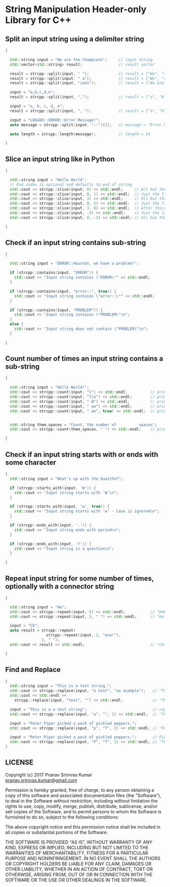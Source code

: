 # String Manipulation Header-only Library for C++

## Split an input string using a delimiter string

```cpp
{

  std::string input = "We are the champions";     // input string
  std::vector<std::string> result;                // result vector

  result = strcpp::split(input, " ");             // result = ["We", "are", "the", "champions"]
  result = strcpp::split(input, " a");            // result = ["We", "re the champions"]
  result = strcpp::split(input, "ions");          // result = ["We are the champ"]

  input = "a,b,c,d,e";
  result = strcpp::split(input, ",");             // result = ["a", "b", "c", "d", "e"]

  input = "a, b, c, d, e";
  result = strcpp::split(input, ", ");            // result = ["a", "b", "c", "d", "e"]

  input = "LOGGER::ERROR::Error Message!";
  auto message = strcpp::split(input, "::")[2];   // message = "Error Message!"

  auto length = strcpp::length(message);          // length = 14

}
```

## Slice an input string like in Python

```cpp
{

  std::string input = "Hello World";
  // End index is optional and defaults to end of string
  std::cout << strcpp::slice(input, 0) << std::endl;     // All but the first zero characters  - "Hello World"
  std::cout << strcpp::slice(input, 0, 1) << std::endl;  // Just the first character           - "H"
  std::cout << strcpp::slice(input, 3) << std::endl;     // All but the first three characters - "lo World"
  std::cout << strcpp::slice(input, 0, 5) << std::endl;  // Just the first five characters     - "Hello"
  std::cout << strcpp::slice(input, 3, 8) << std::endl;  // After third till eigth character   - "lo Wo"
  std::cout << strcpp::slice(input, -3) << std::endl;    // Just the last three characters     - "rld"
  std::cout << strcpp::slice(input, 0, -3) << std::endl; // All but the last three characters  - "Hello Wo"

}
```

## Check if an input string contains sub-string

```cpp
{

  std::string input = "ERROR::Houston, we have a problem!";

  if (strcpp::contains(input, "ERROR")) {                               // containment check - case sensitive
    std::cout << "Input string contains \"ERROR\"" << std::endl;        // check returns true and prints message
  }

  if (strcpp::contains(input, "error::", true)) {                       // containment check - ignore case
    std::cout << "Input string contains \"error::\"" << std::endl;      // check returns true and prints message
  }

  if (strcpp::contains(input, "PROBLEM")) {                             // containment check - ignore case
    std::cout << "Input string contains \"PROBLEM\"\n";
  }
  else {
    std::cout << "Input string does not contain \"PROBLEM\"\n";         // check returns false and prints message
  }

}
```

## Count number of times an input string contains a sub-string

```cpp
{

  std::string input = "Hello World!";
  std::cout << strcpp::count(input, "l") << std::endl;          // prints 3
  std::cout << strcpp::count(input, "llo") << std::endl;        // prints 1
  std::cout << strcpp::count(input, " W") << std::endl;         // prints 1
  std::cout << strcpp::count(input, " wo") << std::endl;        // prints 0
  std::cout << strcpp::count(input, " wo", true) << std::endl;  // prints 1 - ignores case


  std::string them_spaces = "Count, the number of          spaces";
  std::cout << strcpp::count(them_spaces, " ") << std::endl;    // prints 13

}
```

## Check if an input string starts with or ends with some character

```cpp
{
  std::string input = "What's up with the Quaithe?";

  if (strcpp::starts_with(input, 'W')) {
    std::cout << "Input string starts with 'W'\n";                     // check returns true and prints message
  }

  if (strcpp::starts_with(input, 'w', true)) {
    std::cout << "Input string starts with 'w' - Case is ignored\n";   // check returns true and prints message
  }

  if (strcpp::ends_with(input, '.')) {                                 // check returns false
    std::cout << "Input string ends with period\n";
  }

  if (strcpp::ends_with(input, '?')) {                                 // check returns true and prints message
    std::cout << "Input string is a question\n";
  }

}
```

## Repeat input string for some number of times, optionally with a connector string

```cpp
{

  std::string input = "Ha";
  std::cout << strcpp::repeat(input, 5) << std::endl;           // "HaHaHaHaHa"
  std::cout << strcpp::repeat(input, 5, " ") << std::endl;      // "Ha Ha Ha Ha Ha"

  input = "Ch";
  auto result = strcpp::repeat(
                  strcpp::repeat(input, 2, "ooo!"), 
                3, " ");
  std::cout << result << std::endl;                             // "Chooo!Chooo! Chooo!Chooo! Chooo!Chooo!"

}
```

## Find and Replace

```cpp
{
  std::string input = "This is a test string.";
  std::cout << strcpp::replace(input, "a test", "an example");   // "This is an example string."
  std::cout << std::endl <<
    strcpp::replace(input, "test", "") << std::endl;             // "This is a string"

  input = "This is a a test string";                             // replace the first occurrence of the letter 'a'
  std::cout << strcpp::replace(input, "a", "", 1) << std::endl;  // "This is a test string"

  input = "Peter Piper picked a peck of pickled peppers.";                            
  std::cout << strcpp::replace(input, "p", "T", 2) << std::endl; // "Peter PiTer Ticked a peck of pickled peppers."

  input = "Peter Piper picked a peck of pickled peppers.";       // Find and replace does not ignore case
  std::cout << strcpp::replace(input, "P", "T", 2) << std::endl; // "Teter Tiper picked a peck of pickled peppers."
}
```

## LICENSE

Copyright (c) 2017 Pranav Srinivas Kumar <pranav.srinivas.kumar@gmail.com>

Permission is hereby granted, free of charge, to any person obtaining a copy
of this software and associated documentation files (the "Software"), to deal
in the Software without restriction, including without limitation the rights
to use, copy, modify, merge, publish, distribute, sublicense, and/or sell
copies of the Software, and to permit persons to whom the Software is
furnished to do so, subject to the following conditions:

The above copyright notice and this permission notice shall be included in all
copies or substantial portions of the Software.

THE SOFTWARE IS PROVIDED "AS IS", WITHOUT WARRANTY OF ANY KIND, EXPRESS OR
IMPLIED, INCLUDING BUT NOT LIMITED TO THE WARRANTIES OF MERCHANTABILITY,
FITNESS FOR A PARTICULAR PURPOSE AND NONINFRINGEMENT. IN NO EVENT SHALL THE
AUTHORS OR COPYRIGHT HOLDERS BE LIABLE FOR ANY CLAIM, DAMAGES OR OTHER
LIABILITY, WHETHER IN AN ACTION OF CONTRACT, TORT OR OTHERWISE, ARISING FROM,
OUT OF OR IN CONNECTION WITH THE SOFTWARE OR THE USE OR OTHER DEALINGS IN THE
SOFTWARE.
